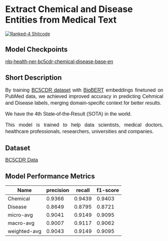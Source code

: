 # Extract Chemical and Disease Entities from Medical Text
[![Ranked-4 Shitcode](https://img.shields.io/badge/Ranked_4-Named_Entity_Recognition_(NER)_on_BC5CDR-blue)](https://paperswithcode.com/sota/named-entity-recognition-ner-on-bc5cdr)

## Model Checkpoints
<p><span style="font-family: &quot;IBM Plex Sans&quot;, sans-serif; font-size: 16px;"><a href="https://huggingface.co/aimped/nlp-health-ner-bc5cdr-chemical-disease-base-en">nlp-health-ner-bc5cdr-chemical-disease-base-en</a></span></p>

## Short Description
<p style="text-align: justify; line-height: 1.3;"><span style="font-family: &quot;IBM Plex Sans&quot;, sans-serif; font-size: 16px;">By training <a href="https://github.com/cambridgeltl/MTL-Bioinformatics-2016/tree/master/data">BC5CDR dataset</a> with <a href="https://github.com/dmis-lab/biobert">BioBERT</a> embeddings finetuned on PubMed data, we achieved improved accuracy in predicting Cehmical and Disease labels, merging domain-specific context for better results.</span></p>
<p style="text-align: justify; line-height: 1.3;"><span style="font-family: &quot;IBM Plex Sans&quot;, sans-serif; font-size: 16px;">We have the 4th State-of-the-Result (SOTA) in the world.</span><span style="font-family: &quot;IBM Plex Sans&quot;, sans-serif; font-size: 16px;"><br></span></p>
<p style="text-align: justify; line-height: 1.3;"><span style="font-family: &quot;IBM Plex Sans&quot;, sans-serif; font-size: 16px;">This model is trained to help data scientists, medical doctors, healthcare professionals, researchers, universities and companies.</span></p>

## Dataset
<p><span style="font-family: &quot;IBM Plex Sans&quot;, sans-serif; font-size: 16px;"><a href="https://github.com/cambridgeltl/MTL-Bioinformatics-2016/tree/master/data">BC5CDR Data</a></span></p>

## Model Performance Metrics
| Name         | precision | recall | f1-score |
|--------------|-----------|--------|----------|
| Chemical     | 0.9366    | 0.9439 | 0.9403   |
| Disease      | 0.8649    | 0.8795 | 0.8721   |
| micro-avg    | 0.9041    | 0.9149 | 0.9095   |
| macro-avg    | 0.9007    | 0.9117 | 0.9062   |
| weighted-avg | 0.9043    | 0.9149 | 0.9095   |